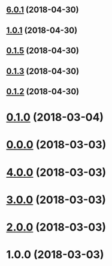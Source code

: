 <a name="6.0.1"></a>
## [6.0.1](https://github.com/theunreal/ngx-basicscroll/compare/v1.0.1...v6.0.1) (2018-04-30)



<a name="1.0.1"></a>
## [1.0.1](https://github.com/theunreal/ngx-basicscroll/compare/v0.1.5...v1.0.1) (2018-04-30)



<a name="0.1.5"></a>
## [0.1.5](https://github.com/theunreal/ngx-basicscroll/compare/v0.1.3...v0.1.5) (2018-04-30)



<a name="0.1.3"></a>
## [0.1.3](https://github.com/theunreal/ngx-basicscroll/compare/v0.1.2...v0.1.3) (2018-04-30)



<a name="0.1.2"></a>
## [0.1.2](https://github.com/theunreal/ngx-basicscroll/compare/v0.1.0...v0.1.2) (2018-04-30)



<a name="0.1.0"></a>
# [0.1.0](https://github.com/theunreal/ngx-basicscroll/compare/v0.0.0...v0.1.0) (2018-03-04)



<a name="0.0.0"></a>
# [0.0.0](https://github.com/theunreal/ngx-basicscroll/compare/v4.0.0...v0.0.0) (2018-03-03)



<a name="4.0.0"></a>
# [4.0.0](https://github.com/theunreal/ngx-basicscroll/compare/v3.0.0...v4.0.0) (2018-03-03)



<a name="3.0.0"></a>
# [3.0.0](https://github.com/theunreal/ngx-basicscroll/compare/v2.0.0...v3.0.0) (2018-03-03)



<a name="2.0.0"></a>
# [2.0.0](https://github.com/theunreal/ngx-basicscroll/compare/v1.0.0...v2.0.0) (2018-03-03)



<a name="1.0.0"></a>
# 1.0.0 (2018-03-03)



